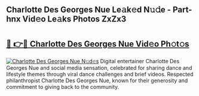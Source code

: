## Charlotte Des Georges Nue Le𝚊k𝚎d N𝚞𝚍e - Part-hnx Vid𝚎o Le𝚊ks Photos ZxZx3

# <h2><a href="http://fba723.evod.top/?m=Charlotte+Des+Georges+Nue">🔗 👉🔴 Charlotte Des Georges Nue Vid𝚎o Ph𝚘t𝚘s</a></h2>

[![Charlotte Des Georges Nue N𝚞d𝚎s](https://i.imgur.com/8V9OHl7.gif)](http://fba723.evod.top/?m=Charlotte+Des+Georges+Nue)
Digital entertainer Charlotte Des Georges Nue and social media sensation, celebrated for sharing dance and lifestyle themes through viral dance challenges and brief videos. Respected philanthropist Charlotte Des Georges Nue, known for their generosity and commitment to giving back to the community. 
